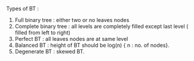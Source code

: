 Types of BT :
1. Full binary tree : either two or no leaves nodes
2. Complete binary tree : all levels are completely filled except last level ( filled from left to right)
3. Perfect BT :  all leaves nodes are at same level
4. Balanced BT :  height of BT should be log(n) { n : no. of nodes}.
5. Degenerate BT : skewed BT.